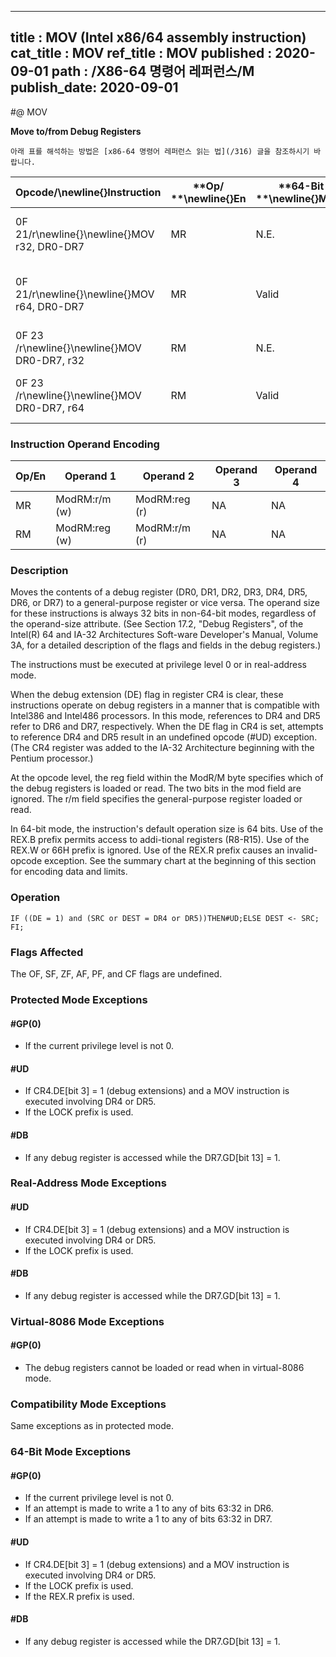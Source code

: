 ----------------------------
title : MOV (Intel x86/64 assembly instruction)
cat_title : MOV
ref_title : MOV
published : 2020-09-01
path : /X86-64 명령어 레퍼런스/M
publish_date: 2020-09-01
----------------------------


#@ MOV

**Move to/from Debug Registers**

```lec-info
아래 표를 해석하는 방법은 [x86-64 명령어 레퍼런스 읽는 법](/316) 글을 참조하시기 바랍니다.
```

|**Opcode/**\newline{}**Instruction**|**Op/ **\newline{}**En**|**64-Bit **\newline{}**Mode**|**Compat/**\newline{}**Leg Mode**|**Description**|
|------------------------------------|------------------------|-----------------------------|---------------------------------|---------------|
|0F 21/r\newline{}\newline{}MOV r32, DR0-DR7|MR|N.E.|Valid|Move debug register to r32.|
|0F 21/r\newline{}\newline{}MOV r64, DR0-DR7|MR|Valid|N.E.|Move extended debug register to r64. |
|0F 23 /r\newline{}\newline{}MOV DR0-DR7, r32|RM|N.E.|Valid|Move r32 to debug register.|
|0F 23 /r\newline{}\newline{}MOV DR0-DR7, r64|RM|Valid |N.E.|Move r64 to extended debug register. |
### Instruction Operand Encoding


|Op/En|Operand 1|Operand 2|Operand 3|Operand 4|
|-----|---------|---------|---------|---------|
|MR|ModRM:r/m (w)|ModRM:reg (r)|NA|NA|
|RM|ModRM:reg (w)|ModRM:r/m (r)|NA|NA|
### Description


Moves the contents of a debug register (DR0, DR1, DR2, DR3, DR4, DR5, DR6, or DR7) to a general-purpose register or vice versa. The operand size for these instructions is always 32 bits in non-64-bit modes, regardless of the operand-size attribute. (See Section 17.2, "Debug Registers", of the Intel(R) 64 and IA-32 Architectures Soft-ware Developer's Manual, Volume 3A, for a detailed description of the flags and fields in the debug registers.)

The instructions must be executed at privilege level 0 or in real-address mode.

When the debug extension (DE) flag in register CR4 is clear, these instructions operate on debug registers in a manner that is compatible with Intel386 and Intel486 processors. In this mode, references to DR4 and DR5 refer to DR6 and DR7, respectively. When the DE flag in CR4 is set, attempts to reference DR4 and DR5 result in an undefined opcode (#UD) exception. (The CR4 register was added to the IA-32 Architecture beginning with the Pentium processor.)

At the opcode level, the reg field within the ModR/M byte specifies which of the debug registers is loaded or read. The two bits in the mod field are ignored. The r/m field specifies the general-purpose register loaded or read.

In 64-bit mode, the instruction's default operation size is 64 bits. Use of the REX.B prefix permits access to addi-tional registers (R8-R15). Use of the REX.W or 66H prefix is ignored. Use of the REX.R prefix causes an invalid-opcode exception. See the summary chart at the beginning of this section for encoding data and limits. 


### Operation

```info-verb
IF ((DE = 1) and (SRC or DEST = DR4 or DR5))THEN#UD;ELSE DEST <- SRC;
FI;
```
### Flags Affected


The OF, SF, ZF, AF, PF, and CF flags are undefined.


### Protected Mode Exceptions

#### #GP(0)
* If the current privilege level is not 0.

#### #UD
* If CR4.DE[bit 3] = 1 (debug extensions) and a MOV instruction is executed involving DR4 or DR5.
* If the LOCK prefix is used.

#### #DB
* If any debug register is accessed while the DR7.GD[bit 13] = 1.

### Real-Address Mode Exceptions

#### #UD
* If CR4.DE[bit 3] = 1 (debug extensions) and a MOV instruction is executed involving DR4 or DR5. 
* If the LOCK prefix is used.

#### #DB
* If any debug register is accessed while the DR7.GD[bit 13] = 1.

### Virtual-8086 Mode Exceptions

#### #GP(0)
* The debug registers cannot be loaded or read when in virtual-8086 mode.

### Compatibility Mode Exceptions



Same exceptions as in protected mode.


### 64-Bit Mode Exceptions

#### #GP(0)
* If the current privilege level is not 0.
* If an attempt is made to write a 1 to any of bits 63:32 in DR6.
* If an attempt is made to write a 1 to any of bits 63:32 in DR7.

#### #UD
* If CR4.DE[bit 3] = 1 (debug extensions) and a MOV instruction is executed involving DR4 or DR5.
* If the LOCK prefix is used.
* If the REX.R prefix is used.

#### #DB
* If any debug register is accessed while the DR7.GD[bit 13] = 1.
